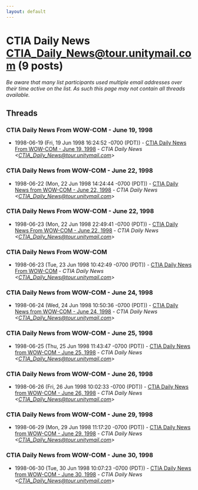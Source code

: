 ```yaml
---
layout: default
---
```


# CTIA Daily News <CTIA_Daily_News@tour.unitymail.com> (9 posts)

_Be aware that many list participants used multiple email addresses over their time active on the list. As such this page may not contain all threads available._

## Threads

### CTIA Daily News From WOW-COM - June 19, 1998
+ 1998-06-19 (Fri, 19 Jun 1998 16:24:52 -0700 (PDT)) - [CTIA Daily News From WOW-COM - June 19, 1998](/archive/1998/06/c96e8ec9ddb25bbf0518138af1d07cb88d086a9ed1e810e9454f460390ea96f3) - _CTIA Daily News \<CTIA_Daily_News@tour.unitymail.com\>_

### CTIA Daily News from WOW-COM - June 22, 1998
+ 1998-06-22 (Mon, 22 Jun 1998 14:24:44 -0700 (PDT)) - [CTIA Daily News from WOW-COM - June 22, 1998](/archive/1998/06/dc557061bd254460213333010107aa00689c81f6e054b149c3fc424972cb1e2d) - _CTIA Daily News \<CTIA_Daily_News@tour.unitymail.com\>_

### CTIA Daily News From WOW-COM - June 22, 1998
+ 1998-06-23 (Mon, 22 Jun 1998 22:49:41 -0700 (PDT)) - [CTIA Daily News From WOW-COM - June 22, 1998](/archive/1998/06/d6173a417431df604d5a4fb3b8ff47c9ae8b589a4cfabba482c8994b7338d5d1) - _CTIA Daily News \<CTIA_Daily_News@tour.unitymail.com\>_

### CTIA Daily News From WOW-COM
+ 1998-06-23 (Tue, 23 Jun 1998 10:42:49 -0700 (PDT)) - [CTIA Daily News From WOW-COM](/archive/1998/06/102a3e4498a55afb597d1095a32defcdd72c91422daf18af0f0593f6bff25d06) - _CTIA Daily News \<CTIA_Daily_News@tour.unitymail.com\>_

### CTIA Daily News from WOW-COM - June 24, 1998
+ 1998-06-24 (Wed, 24 Jun 1998 10:50:36 -0700 (PDT)) - [CTIA Daily News from WOW-COM - June 24, 1998](/archive/1998/06/65cbdd480c2c10b57522ff2fdbdd6a1e664bcb47806dab509801b9941298488c) - _CTIA Daily News \<CTIA_Daily_News@tour.unitymail.com\>_

### CTIA Daily News from WOW-COM - June 25, 1998
+ 1998-06-25 (Thu, 25 Jun 1998 11:43:47 -0700 (PDT)) - [CTIA Daily News from WOW-COM - June 25, 1998](/archive/1998/06/6d8d36df03982f27ef9f06fcd7d66da531765b4e9e56c8be5502e876338b8b1b) - _CTIA Daily News \<CTIA_Daily_News@tour.unitymail.com\>_

### CTIA Daily News from WOW-COM - June 26, 1998
+ 1998-06-26 (Fri, 26 Jun 1998 10:02:33 -0700 (PDT)) - [CTIA Daily News from WOW-COM - June 26, 1998](/archive/1998/06/9de8947924ab7e9d511212093cef2db256d5ed0cd3e45b57dc74ca426541e95a) - _CTIA Daily News \<CTIA_Daily_News@tour.unitymail.com\>_

### CTIA Daily News from WOW-COM - June 29, 1998
+ 1998-06-29 (Mon, 29 Jun 1998 11:17:20 -0700 (PDT)) - [CTIA Daily News from WOW-COM - June 29, 1998](/archive/1998/06/a5ef1c962479b36f1be350ab8e19344a0a51e43fe5bc80c34db105493726a389) - _CTIA Daily News \<CTIA_Daily_News@tour.unitymail.com\>_

### CTIA Daily News from WOW-COM - June 30, 1998
+ 1998-06-30 (Tue, 30 Jun 1998 10:07:23 -0700 (PDT)) - [CTIA Daily News from WOW-COM - June 30, 1998](/archive/1998/06/4cf138fc3d53e169afb55664eeafbbdd45d34583c0dc28a88de654f54babe0b5) - _CTIA Daily News \<CTIA_Daily_News@tour.unitymail.com\>_

